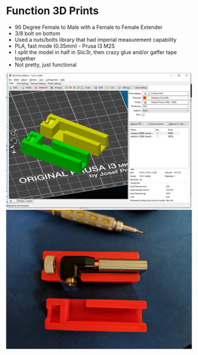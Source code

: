 # Function 3D Prints
- 90 Degree Female to Male with a Female to Female Extender
- 3/8 bolt on bottom
- Used a nuts/bolts library that had imperial measurement capability
- PLA, fast mode (0.35mm) - Prusa I3 M2S
- I split the model in half in Slic3r, then crazy glue and/or gaffer tape together
- Not pretty, just functional

![alt text](https://github.com/noetzelj/Functional-3D-Prints/blob/master/Nyrus%20Aries%20Wirelsss%20HDMI%20Transmitter%20Mount/Screenshot%202019-01-20%2013.17.36.png "Slic3r")
![alt text](https://github.com/noetzelj/Functional-3D-Prints/blob/master/Nyrus%20Aries%20Wirelsss%20HDMI%20Transmitter%20Mount/2019-01-20%2013.31.22.jpg "Two Halves")

